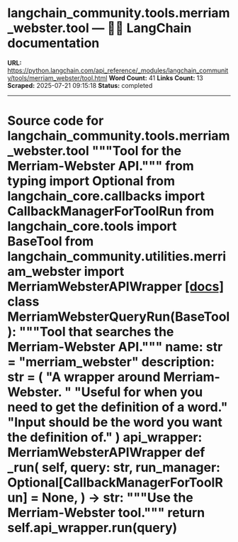 # langchain_community.tools.merriam_webster.tool — 🦜🔗 LangChain  documentation

**URL:** https://python.langchain.com/api_reference/_modules/langchain_community/tools/merriam_webster/tool.html
**Word Count:** 41
**Links Count:** 13
**Scraped:** 2025-07-21 09:15:18
**Status:** completed

---

# Source code for langchain\_community.tools.merriam\_webster.tool               """Tool for the Merriam-Webster API."""          from typing import Optional          from langchain_core.callbacks import CallbackManagerForToolRun     from langchain_core.tools import BaseTool          from langchain_community.utilities.merriam_webster import MerriamWebsterAPIWrapper                              [[docs]](https://python.langchain.com/api_reference/community/tools/langchain_community.tools.merriam_webster.tool.MerriamWebsterQueryRun.html#langchain_community.tools.merriam_webster.tool.MerriamWebsterQueryRun)     class MerriamWebsterQueryRun(BaseTool):         """Tool that searches the Merriam-Webster API."""              name: str = "merriam_webster"         description: str = (             "A wrapper around Merriam-Webster. "             "Useful for when you need to get the definition of a word."             "Input should be the word you want the definition of."         )         api_wrapper: MerriamWebsterAPIWrapper              def _run(             self,             query: str,             run_manager: Optional[CallbackManagerForToolRun] = None,         ) -> str:             """Use the Merriam-Webster tool."""             return self.api_wrapper.run(query)